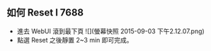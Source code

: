 ## 如何 Reset l 7688

* 進去 WebUI 滾到最下頁
    ![](螢幕快照 2015-09-03 下午2.12.07.png)
* 點選 Reset 之後靜置 2~3 min 即可完成。 